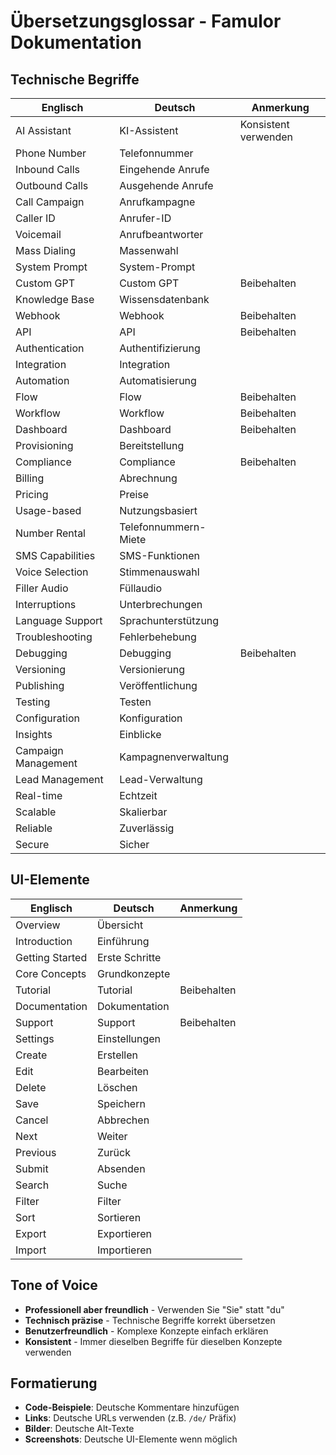 # Übersetzungsglossar - Famulor Dokumentation

## Technische Begriffe

| Englisch | Deutsch | Anmerkung |
|----------|---------|-----------|
| AI Assistant | KI-Assistent | Konsistent verwenden |
| Phone Number | Telefonnummer | |
| Inbound Calls | Eingehende Anrufe | |
| Outbound Calls | Ausgehende Anrufe | |
| Call Campaign | Anrufkampagne | |
| Caller ID | Anrufer-ID | |
| Voicemail | Anrufbeantworter | |
| Mass Dialing | Massenwahl | |
| System Prompt | System-Prompt | |
| Custom GPT | Custom GPT | Beibehalten |
| Knowledge Base | Wissensdatenbank | |
| Webhook | Webhook | Beibehalten |
| API | API | Beibehalten |
| Authentication | Authentifizierung | |
| Integration | Integration | |
| Automation | Automatisierung | |
| Flow | Flow | Beibehalten |
| Workflow | Workflow | Beibehalten |
| Dashboard | Dashboard | Beibehalten |
| Provisioning | Bereitstellung | |
| Compliance | Compliance | Beibehalten |
| Billing | Abrechnung | |
| Pricing | Preise | |
| Usage-based | Nutzungsbasiert | |
| Number Rental | Telefonnummern-Miete | |
| SMS Capabilities | SMS-Funktionen | |
| Voice Selection | Stimmenauswahl | |
| Filler Audio | Füllaudio | |
| Interruptions | Unterbrechungen | |
| Language Support | Sprachunterstützung | |
| Troubleshooting | Fehlerbehebung | |
| Debugging | Debugging | Beibehalten |
| Versioning | Versionierung | |
| Publishing | Veröffentlichung | |
| Testing | Testen | |
| Configuration | Konfiguration | |
| Insights | Einblicke | |
| Campaign Management | Kampagnenverwaltung | |
| Lead Management | Lead-Verwaltung | |
| Real-time | Echtzeit | |
| Scalable | Skalierbar | |
| Reliable | Zuverlässig | |
| Secure | Sicher | |

## UI-Elemente

| Englisch | Deutsch | Anmerkung |
|----------|---------|-----------|
| Overview | Übersicht | |
| Introduction | Einführung | |
| Getting Started | Erste Schritte | |
| Core Concepts | Grundkonzepte | |
| Tutorial | Tutorial | Beibehalten |
| Documentation | Dokumentation | |
| Support | Support | Beibehalten |
| Settings | Einstellungen | |
| Create | Erstellen | |
| Edit | Bearbeiten | |
| Delete | Löschen | |
| Save | Speichern | |
| Cancel | Abbrechen | |
| Next | Weiter | |
| Previous | Zurück | |
| Submit | Absenden | |
| Search | Suche | |
| Filter | Filter | |
| Sort | Sortieren | |
| Export | Exportieren | |
| Import | Importieren | |

## Tone of Voice

- **Professionell aber freundlich** - Verwenden Sie "Sie" statt "du"
- **Technisch präzise** - Technische Begriffe korrekt übersetzen
- **Benutzerfreundlich** - Komplexe Konzepte einfach erklären
- **Konsistent** - Immer dieselben Begriffe für dieselben Konzepte verwenden

## Formatierung

- **Code-Beispiele**: Deutsche Kommentare hinzufügen
- **Links**: Deutsche URLs verwenden (z.B. `/de/` Präfix)
- **Bilder**: Deutsche Alt-Texte
- **Screenshots**: Deutsche UI-Elemente wenn möglich 